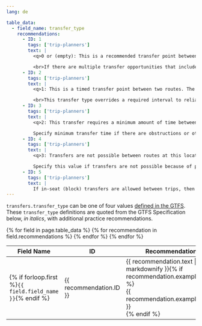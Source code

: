 ```yaml
---
lang: de

table_data:
  - field_name: transfer_type
    recommendations:
      - ID: 1
        tags: ['trip-planners']
        text: |
          <q>0 or (empty): This is a recommended transfer point between routes.</q>

          <br>If there are multiple transfer opportunities that include a superior option (i.e. a transit center with additional amenities or a station with adjacent or connected boarding facilities/platforms), specify a recommended transfer point.<!-- (50) -->
      - ID: 2
        tags: ['trip-planners']
        text: |
          <q>1: This is a timed transfer point between two routes. The departing vehicle is expected to wait for the arriving one, with sufficient time for a passenger to transfer between routes.</q>

          <br>This transfer type overrides a required interval to reliably make transfers.  As an example, Google Maps assumes that passengers need 3 minutes to safely make a transfer. Other applications may assume other defaults. <!-- (51) -->
      - ID: 3
        tags: ['trip-planners']
        text: |
          <q>2: This transfer requires a minimum amount of time between arrival and departure to ensure a connection. The time required to transfer is specified by <code>min_transfer_time</code>.</q>

          Specify minimum transfer time if there are obstructions or other factors which increase the time to travel between stops. <!-- (52) -->
      - ID: 4
        tags: ['trip-planners']
        text: |
          <q>3: Transfers are not possible between routes at this location.</q>

          Specify this value if transfers are not possible because of physical barriers, or if they are made unsafe or complicated by difficult road crossings or gaps in the pedestrian network. <!-- (53) -->
      - ID: 5
        tags: ['trip-planners']
        text: |
          If in-seat (block) transfers are allowed between trips, then the last stop of the arriving trip must be the same as the first stop of the departing trip. <!-- (55) -->
---
```


`transfers.transfer_type` can be one of four values [defined in the GTFS](https://developers.google.com/transit/gtfs/reference/transfers-file). These `transfer_type` definitions are quoted from the GTFS Specification below, _in italics_, with additional practice recommendations. <!-- (49) -->

<div class="table-wrapper">
  <table class="recommendation">
    <thead>
      <tr>
        <th>Field Name</th>
        <th>ID</th>
        <th>Recommendation</th>
      </tr>
    </thead>
    <tbody>
    {% for field in page.table_data %}
      {% for recommendation in field.recommendations %}
      <tr id="{{ page.slug }}_{{ recommendation.ID }}" class="anchor-row{% if forloop.first %} field-row{% endif %}{% for tag in recommendation.tags %} {{ tag }}{% endfor %}">
        <td>{% if forloop.first %}<code>{{ field.field_name }}</code>{% endif %}</td>
        <td><div class="anchor-node"><p>{{ recommendation.ID }}</p><a class="anchor-link" href="#{{ page.slug }}_{{ recommendation.ID }}"><i class="fa fa-link" aria-hidden="true"></i></a></div></td>
        <td>{{ recommendation.text | markdownify }}{% if recommendation.example_table %}<div class="table-wrapper">{{ recommendation.example_table }}</div>{% endif %}</td>
      </tr>
      {% endfor %}
    {% endfor %}
    </tbody>
  </table>
</div>

